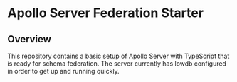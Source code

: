 # Apollo Server Federation Starter

## Overview

This repository contains a basic setup of Apollo Server with TypeScript that is ready
for schema federation. The server currently has lowdb configured in order to get up
and running quickly.